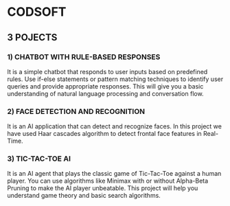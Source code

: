 # CODSOFT
## 3 POJECTS
### 1) CHATBOT WITH RULE-BASED RESPONSES
It is a simple chatbot that responds to user inputs based on predefined rules. Use if-else statements or pattern matching techniques to identify user queries and provide appropriate responses. This will give you a basic understanding of natural language processing and conversation flow.

### 2) FACE DETECTION AND RECOGNITION
It is an AI application that can detect and recognize faces. In this project we have used Haar cascades algorithm to detect frontal face features in Real-Time.

### 3) TIC-TAC-TOE AI
It is an AI agent that plays the classic game of Tic-Tac-Toe against a human player. You can use algorithms like Minimax with or without Alpha-Beta Pruning to make the AI player unbeatable. This project will help you understand game theory and basic search algorithms.
